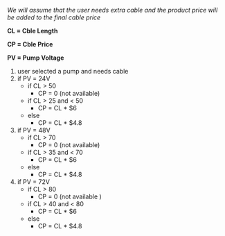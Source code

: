*We will assume that the user needs extra cable and the product price will be added to the final cable price*

**CL = Cble Length**

**CP = Cble Price**

**PV = Pump Voltage**

1. user selected a pump and needs cable
2. if PV = 24V
    - if CL > 50
        - CP = 0 (not available)
    - if CL > 25 and < 50
        - CP = CL * $6
    - else
        - CP = CL * $4.8
3. if PV = 48V
    - if CL > 70
        - CP = 0 (not available)
    - if CL > 35 and < 70
        - CP = CL * $6
    - else
        - CP = CL * $4.8
4. if PV = 72V
    - if CL > 80
        - CP = 0 (not available )
    - if CL > 40 and < 80
        - CP = CL * $6
    - else
        - CP = CL * $4.8
